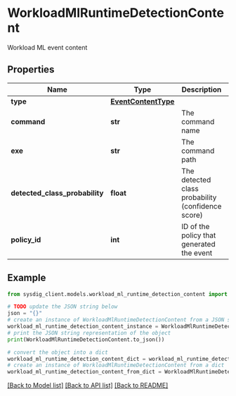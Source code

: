 # WorkloadMlRuntimeDetectionContent

Workload ML event content

## Properties

Name | Type | Description | Notes
------------ | ------------- | ------------- | -------------
**type** | [**EventContentType**](EventContentType.md) |  | 
**command** | **str** | The command name | 
**exe** | **str** | The command path | 
**detected_class_probability** | **float** | The detected class probability (confidence score) | 
**policy_id** | **int** | ID of the policy that generated the event | 

## Example

```python
from sysdig_client.models.workload_ml_runtime_detection_content import WorkloadMlRuntimeDetectionContent

# TODO update the JSON string below
json = "{}"
# create an instance of WorkloadMlRuntimeDetectionContent from a JSON string
workload_ml_runtime_detection_content_instance = WorkloadMlRuntimeDetectionContent.from_json(json)
# print the JSON string representation of the object
print(WorkloadMlRuntimeDetectionContent.to_json())

# convert the object into a dict
workload_ml_runtime_detection_content_dict = workload_ml_runtime_detection_content_instance.to_dict()
# create an instance of WorkloadMlRuntimeDetectionContent from a dict
workload_ml_runtime_detection_content_from_dict = WorkloadMlRuntimeDetectionContent.from_dict(workload_ml_runtime_detection_content_dict)
```
[[Back to Model list]](../README.md#documentation-for-models) [[Back to API list]](../README.md#documentation-for-api-endpoints) [[Back to README]](../README.md)


